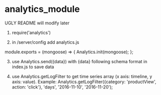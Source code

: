 # analytics_module
UGLY README will modify later

1) require('analytics')

2) in /server/config add analytics.js
 
 module.exports = (mongoose) => {
  Analytics.init(mongoose);
};

3) use Analytics.send({data}) with {data} following schema format in index.js to save data

4) use Analytics.getLogFilter to get time series array (x axis: timeline, y axis: value). Example:
  Analytics.getLogFilter({category: 'productView', action: 'click'}, 'days', '2016-11-10', '2016-11-20');
  
